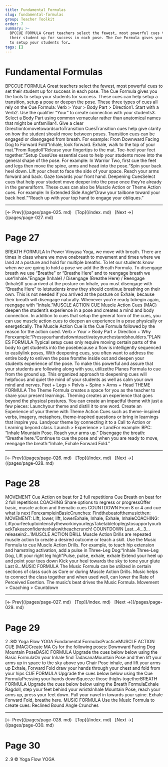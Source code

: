 ```yaml
---
title: Fundamental Formulas
slug: fundamental-formulas
group: Teacher Toolkit
order: 7
summary: >-
  BPCCUE FORMULA Great teachers select the fewest, most powerful cues to set
  their student up for success in each pose. The Cue Formula gives you the tools
  to setup your students for…
tags: []
---
```

# Fundamental Formulas

BPCCUE FORMULA Great teachers select the fewest, most powerful cues to set their student up for success in each pose. The Cue Formula gives you the tools to setup your students for success. These cues can help setup a transition, setup a pose or deepen the pose. These three types of cues all rely on the Cue Formula: Verb > Your > Body Part > Direction1. Start with a Verb2. Use the qualifier “Your” to create connection with your students3. Select a Body Part using common vernacular rather than anatomical names that might be unfamiliar4. Give a clear DirectiontomovetowardsortoTransition CuesTransition cues help give clarity on how the student should move between poses. Transition cues can be engaged or disengaged from breath. For example: From Downward Facing Dog to Forward Fold“Inhale, look forward. Exhale, walk to the top of your mat.”From Ragdoll“Release your fingertips to the mat. Toe-heel your feet together.”Setup CuesUse essential cues to help your students move into the general shape of the pose. For example: In Warrior Two, first cue the feet and legs then move the spine, arms and head into the pose.“Spin your back heel down. Lift your chest to face the side of your space. Reach your arms forward and back. Gaze towards your front hand. Deepening CuesSelect cues that help your student move deeper into the pose once they’re already in the generalform. These cues can also be Muscle Action or Theme Action cues. For example: In Extended Side Angle“Draw your tailbone toward your back heel.”“Reach up with your top hand to engage your obliques.”
- --
[← Prev](/pages/page-025. md) &nbsp; [Top](/index. md) &nbsp; [Next →](/pages/page-027. md)

# Page 27

BREATH FORMULA In Power Vinyasa Yoga, we move with breath. There are times in class where we move onebreath to movement and times where we land at a posture and hold for multiple breaths. To let our students know when we are going to hold a pose we add the Breath Formula. To disengage breath we use “Breathe” or “Breathe Here” and to reengage breath we use“Inhale.”Engage (Inhale) / Disengage (Breathe Here) / Reengage (Inhale)If you arrived at the posture on Inhale, you must disengage with “Breathe Here” to letstudents know they should continue breathing on their own. This is not needed if you arrived at the posture on Exhale, because their breath will disengage naturally. Whenever you’re ready tobegin again, reengage with “Inhale.”MUSCLE ACTION CUE Muscle Action Cues (MAC) deepen the student’s experience in a pose and creates a mind and body connection. In addition to cues that setup the general form of the cues, you can use muscle action cues to deepen an experience in a pose physically or energetically. The Muscle Action Cue is the Cue Formula followed by the reason for the action cued. Verb > Your > Body Part > Direction + Why Forexample:“Pressyourhandsdowntoactivateyourchestandshoulders.”PLANES FORMULA Typical setup cues only require moving certain parts of the body to get students into the posebecause a flow is intelligently sequenced to easilylink poses, With deepening cues, you often want to address the entire body to enliven the pose fromthe inside out and deepen your students experience of the pose. To make this powerful and assure that your students are following along with you, utilizethe Planes Formula to cue from the ground up. This organized approach to deepening cues will helpfocus and quiet the mind of your students as well as calm your own mind and nerves. Feet + Legs > Pelvis + Spine > Arms + Head
THEME FORMULA The Theme Formula creates a space for you as the teacher to share your present learnings. Theming creates an experience that goes beyond the physical postures. You can create an impactful theme with just a few pieces: Launchyour theme and distill it to one word. Create an Experience of your theme with Theme Action Cues such as theme-inspired verbs, imagery, metaphors, theme-inspired questions or bring in learnings that inspire you. Landyour theme by connecting it to a Call to Action or Learning beyond class. Launch > Experience > LandFor example: BPC: “Inhale Mountain Pose. Reach your arms up.” Disengage the breath: “Breathe here.”Continue to cue the pose and when you are ready to move, reengage the breath:“Inhale, Exhale Forward Fold.”
- --
[← Prev](/pages/page-026. md) &nbsp; [Top](/index. md) &nbsp; [Next →](/pages/page-028. md)

# Page 28

MOVEMENT Cue Action on beat for 2 full repetitions Cue Breath on beat for 2 full repetitions COACHING Share options to regress or progressOffer basic, muscle action and thematic cues COUNTDOWN From 8 or 4 and cue what is next ForexampleinBasicCrunches: Findthebeatofthemusicthen: MOVEMENT: Lift, lower, lift, lowerExhale, Inhale, Exhale, InhaleCOACHING: LiftyourfeetuptointensitytheworkinyourlegsTaketabletoplegstosupportyourbackTakeaconfidentexhalewitheachcrunch! COUNTDOWN Last…4…3…releasein2…1MUSCLE ACTION DRILL Muscle Action Drills are repeated muscle action to create a desired outcome or teach a skill. Use the Music Formula to cue Muscle Action Drills. For example, to teach hip extension and hamstring activation, add a pulse in Three-Leg Dog:“Inhale Three-Leg Dog, Lift your right leg high”Pulse, pulse, exhale, exhale Extend your heel up and point your toes down Kick your heel towards the sky to tone your glute Last 8…MUSIC FORMULA The Music Formula can be utilized in certain sections of class such as Core or during Muscle Action Drills. Music helps to connect the class together and when used well, can lower the Rate of Perceived Exertion. The music’s beat drives the Music Formula. Movement > Coaching > Countdown
- --
[← Prev](/pages/page-027. md) &nbsp; [Top](/index. md) &nbsp; [Next →](/pages/page-029. md)

# Page 29

2 .8© Yoga Flow YOGA Fundamental FormulasPracticeMUSCLE ACTION CUE (MAC)Create MA Cs for the following poses: Downward Facing Dog Mountain PoseBASIC FORMULA Upgrade the cues below below using the Basic FormulaOn your Inhale find TadasanaMountain Pose and then lift your arms up in space to the sky above you Chair Pose inhale, and lift your arms up Exhale, Forward Fold draw your hands through your chest and fold from your hips CUE FORMULA Upgrade the cues below below using the Cue FormulaPressing your hands downSqueeze those thighs togetherBREATH FORMULA Upgrade the cues below below using the Breath FormulaExhale Ragdoll, step your feet behind your wristsInhale Mountain Pose, reach your arms up, press your feet down. Pull your navel in towards your spine. Exhale Forward Fold, breathe here. MUSIC FORMULA Use the Music Formula to create cues: Reclined Bound Angle Crunches
- --
[← Prev](/pages/page-028. md) &nbsp; [Top](/index. md) &nbsp; [Next →](/pages/page-030. md)

# Page 30

2 .9 © Yoga Flow YOGA
